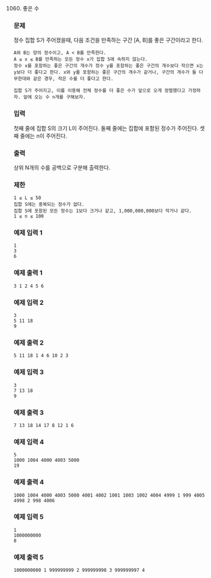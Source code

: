 1060. 좋은 수

### 문제
정수 집합 S가 주어졌을때, 다음 조건을 만족하는 구간 [A, B]를 좋은 구간이라고 한다.
```
A와 B는 양의 정수이고, A < B를 만족한다.
A ≤ x ≤ B를 만족하는 모든 정수 x가 집합 S에 속하지 않는다.
정수 x를 포함하는 좋은 구간의 개수가 정수 y를 포함하는 좋은 구간의 개수보다 작으면 x는 y보다 더 좋다고 한다. x와 y를 포함하는 좋은 구간의 개수가 같거나, 구간의 개수가 둘 다 무한대와 같은 경우, 작은 수를 더 좋다고 한다.

집합 S가 주어지고, 이를 이용해 전체 정수를 더 좋은 수가 앞으로 오게 정렬했다고 가정하자. 앞에 오는 수 n개를 구해보자.
```
### 입력
첫째 줄에 집합 S의 크기 L이 주어진다. 둘째 줄에는 집합에 포함된 정수가 주어진다. 셋째 줄에는 n이 주어진다.

### 출력
상위 N개의 수를 공백으로 구분해 출력한다.

### 제한
```
1 ≤ L ≤ 50
집합 S에는 중복되는 정수가 없다.
집합 S에 포함된 모든 정수는 1보다 크거나 같고, 1,000,000,000보다 작거나 같다.
1 ≤ n ≤ 100
```
### 예제 입력 1 
```
1
3
6
```
### 예제 출력 1
```
3 1 2 4 5 6
```
### 예제 입력 2 
```
3
5 11 18
9
```
### 예제 출력 2 
```
5 11 18 1 4 6 10 2 3
```
### 예제 입력 3 
```
3
7 13 18
9
```
### 예제 출력 3 
```
7 13 18 14 17 8 12 1 6
```
### 예제 입력 4 
```
5
1000 1004 4000 4003 5000
19
```
### 예제 출력 4 
```
1000 1004 4000 4003 5000 4001 4002 1001 1003 1002 4004 4999 1 999 4005 4998 2 998 4006
```
### 예제 입력 5 
```
1
1000000000
8
```
### 예제 출력 5 
```
1000000000 1 999999999 2 999999998 3 999999997 4
```
